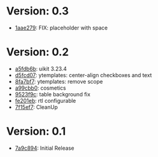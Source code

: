 # Version: 0.3

* [1aae279](https://github.com/lapicidae/uikit_scope/commit/1aae279): FIX: placeholder with space

# Version: 0.2

* [a5fdb6b](https://github.com/lapicidae/uikit_scope/commit/a5fdb6b): uikit 3.23.4
* [d5fcd07](https://github.com/lapicidae/uikit_scope/commit/d5fcd07): ytemplates: center-align checkboxes and text
* [8fa7bf7](https://github.com/lapicidae/uikit_scope/commit/8fa7bf7): ytemplates: remove scope
* [a99cbb0](https://github.com/lapicidae/uikit_scope/commit/a99cbb0): cosmetics
* [9523f9c](https://github.com/lapicidae/uikit_scope/commit/9523f9c): table background fix
* [fe201eb](https://github.com/lapicidae/uikit_scope/commit/fe201eb): rtl configurable
* [7f15ef7](https://github.com/lapicidae/uikit_scope/commit/7f15ef7): CleanUp

# Version: 0.1

* [7a9c894](https://github.com/lapicidae/uikit_scope/commit/7a9c894): Initial Release
